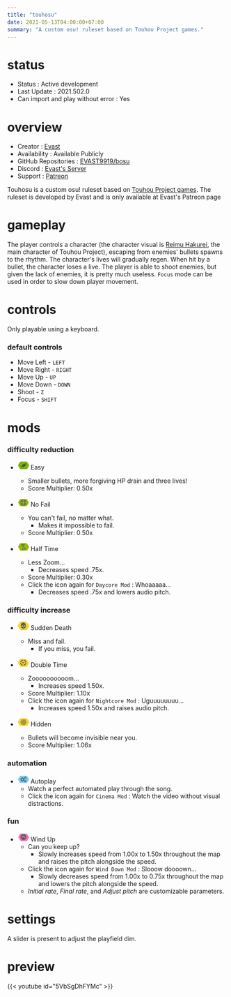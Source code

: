```yaml
---
title: "touhosu"
date: 2021-05-13T04:00:00+07:00
summary: "A custom osu! ruleset based on Touhou Project games."
---
```


<!-- Wait for logo -->

# status

- Status : Active development
- Last Update : 2021.502.0
- Can import and play without error : Yes

# overview

- Creator : [Evast](https://github.com/EVAST9919)
- Availability : Available Publicly
- GitHub Repositories : [EVAST9919/bosu](https://github.com/EVAST9919/bosu)
- Discord : [Evast's Server](https://discord.com/invite/7Y8GXAa)
- Support : [Patreon](https://patreon.com/evast)

Touhosu is a custom osu! ruleset based on [Touhou Project games](https://en.wikipedia.org/wiki/Touhou_Project#Games). The ruleset is developed by Evast and is only available at Evast's Patreon page

# gameplay

The player controls a character (the character visual is [Reimu Hakurei](https://touhou.fandom.com/wiki/Reimu_Hakurei), the main character of Touhou Project), escaping from enemies' bullets spawns to the rhythm. The character's lives will gradually regen. When hit by a bullet, the character loses a live. The player is able to shoot enemies, but given the lack of enemies, it is pretty much useless. `Focus` mode can be used in order to slow down player movement.

<!-- TODO: Make sure more about focus control. -->

# controls

Only playable using a keyboard.

### default controls

- Move Left - `LEFT`
- Move Right - `RIGHT`
- Move Up - `UP`
- Move Down - `DOWN`
- Shoot - `Z`
- Focus - `SHIFT`

# mods

### difficulty reduction

- ![Easy Icon](mod-icon/easy-mod.png) Easy
  - Smaller bullets, more forgiving HP drain and three lives!
  - Score Multiplier: 0.50x

- ![No Fail Icon](mod-icon/no-fail-mod.png) No Fail
  - You can't fail, no matter what.
    - Makes it impossible to fail.
  - Score Multiplier: 0.50x

- ![Half Time Icon](mod-icon/half-time-mod.png) Half Time
  - Less Zoom...
    - Decreases speed .75x.
  - Score Multiplier: 0.30x
  - Click the icon again for `Daycore Mod` : Whoaaaaa...
    - Decreases speed .75x and lowers audio pitch.

### difficulty increase

- ![Sudden Death Icon](mod-icon/sudden-death-mod.png) Sudden Death
  - Miss and fail.
    - If you miss, you fail.

- ![Double Time Icon](mod-icon/double-time-mod.png) Double Time
  - Zoooooooooom...
    - Increases speed 1.50x.
  - Score Multiplier: 1.10x
  - Click the icon again for `Nightcore Mod` : Uguuuuuuuu...
    - Increases speed 1.50x and raises audio pitch.

- ![Hidden Icon](mod-icon/hidden-mod.png) Hidden
  - Bullets will become invisible near you.
  - Score Multiplier: 1.06x

### automation

- ![Autoplay Icon](mod-icon/autoplay-mod.png) Autoplay
  - Watch a perfect automated play through the song.
  - Click the icon again for `Cinema Mod` : Watch the video without visual distractions.

### fun

- ![Wind Up Icon](mod-icon/wind-up-mod.png) Wind Up
  - Can you keep up?
    - Slowly increases speed from 1.00x to 1.50x throughout the map and raises the pitch alongside the speed.
  - Click the icon again for `Wind Down Mod` : Slooow doooown...
    - Slowly decreases speed from 1.00x to 0.75x throughout the map and lowers the pitch alongside the speed.
  - *Initial rate*, *Final rate*, and *Adjust pitch* are customizable parameters.

# settings

A slider is present to adjust the playfield dim.

# preview

{{< youtube id="5VbSgDhFYMc" >}}